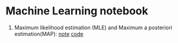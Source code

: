 # Machine Learning notebook
1. Maximum likelihood estimation (MLE) and Maximum a posteriori estimation(MAP):
   [note](https://medium.com/@alchemistwu0521/a-note-for-maximum-a-posteriori-map-estimation-and-maximum-likelihood-estimation-mle-46e638e60d6)
   [code](https://github.com/alchemistwu/machine_learning_notebook/blob/main/examples/maximum_likelihood_maximum_a_posterior_estimation.py) 
